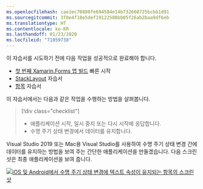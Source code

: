 ```yaml
---
ms.openlocfilehash: cae1ec70880fe694584e14b732608725bcbb1d91
ms.sourcegitcommit: 3f0e4f10e5def19122588bb05f26ab2baa9df6eb
ms.translationtype: HT
ms.contentlocale: ko-KR
ms.lasthandoff: 01/23/2020
ms.locfileid: "71059738"
---
```

이 자습서를 시도하기 전에 다음 작업을 성공적으로 완료해야 합니다.

- [첫 번째 Xamarin.Forms 앱 빌드](~/get-started/first-app/index.md) 빠른 시작
- [StackLayout](~/get-started/tutorials/stacklayout/index.yml) 자습서
- [항목](~/get-started/tutorials/entry/index.yml) 자습서

이 자습서에서는 다음과 같은 작업을 수행하는 방법을 살펴봅니다.

> [!div class="checklist"]
>
> - 애플리케이션 시작, 일시 중지 또는 다시 시작에 응답합니다.
> - 수명 주기 상태 변경에서 데이터를 유지합니다.

Visual Studio 2019 또는 Mac용 Visual Studio를 사용하여 수명 주기 상태 변경 간에 데이터를 유지하는 방법을 보여 주는 간단한 애플리케이션을 만들겠습니다. 다음 스크린샷은 최종 애플리케이션을 보여 줍니다.

[![iOS 및 Android에서 수명 주기 상태 변경에 텍스트 속성이 유지되는 항목의 스크린샷](../images/persist-data.png "텍스트 속성이 수명 주기 상태 변경에서 지속되는 항목")](../images/persist-data-large.png#lightbox "텍스트 속성이 수명 주기 상태 변경에서 지속되는 항목")

